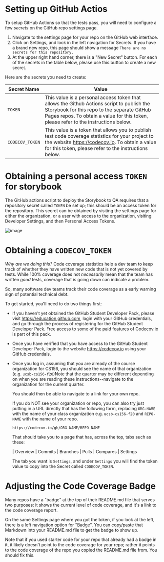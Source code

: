 # Setting up GitHub Actios

To setup GitHub Actions so that the tests pass, you will need to configure
a few *secrets* on the GitHub repo settings page.

1. Navigate to the settings page for your repo on the GitHub web interface.
2. Click on Settings, and look in the left navigation for Secrets.  If you
   have a brand new repo, this page should show a message `There are no secrets for
   this repository.`
3. At the upper right hand corner, there is a "New Secret" button.  For each of
   the secrets in the table below, please use this button to create a new
   secret.

Here are the secrets you need to create:


| Secret Name | Value | 
|-|-|
| `TOKEN` | This value is a personal access token that allows the Github Actions script to publish the Storybook for this repo to the separate GitHub Pages repos. To obtain a value for this token, please refer to the instructions below.  |
| `CODECOV_TOKEN` | This value is a token that allows you to publish test code coverage statistics for your project to the website <https://codecov.io>.  To obtain a value for this token, please refer to the instructions below.  |


# Obtaining a personal access `TOKEN` for storybook

The GitHub actions script to deploy the Storybook to QA requires that a repository secret called `TOKEN` be set up; this should be an access token for the repository.   This secret can be obtained by visiting the settings page for either the organization, or a user with access to the organization, visiting Developer Settings, and then Personal Access Tokens. 

![image](https://user-images.githubusercontent.com/1119017/147836507-0190801c-ce94-4e5a-9abe-6a1d2d0455af.png)

# Obtaining a `CODECOV_TOKEN`

*Why are we doing this?* Code coverage statistics help a dev team to keep track
of whether they have written new code that is not yet covered by tests.  While
100% coverage does not *necessarily* mean that the team has written *good* tests,
coverage that is going down can indicate a problem.

So, many software dev teams track their code coverage as a early warning sign
of potential technical debt.

To get started, you'll need to do two things first:

* If you haven't yet obtained the GitHub Student Developer Pack, please
  visit <https://education.github.com>, login with your GitHub credentials, 
  and go through the process of registering for the GitHub Student Developer Pack.  Free access to some of the paid features of Codecov.io is part of
  this pack.
* Once you have verified that you have access to the GitHub Student Developer Pack, login to the website <https://codecov.io> using your GitHub credentials.
* Once you log in, assuming that you are already of the course organization
  for CS156, you should see the name of that organization (e.g. `ucsb-cs156-f20`)Note that the quarter may be different depending on when you are reading these
  instructions--navigate to the organization for the current quarter.
  

  You should then be able to navigate to a link for your own repo.
  
  If you do NOT see your organization or repo, you can also try just 
  putting in a URL directly that has the following form, replacing `ORG-NAME`
  with the name of your class organization e.g. `ucsb-cs156-f20` and
  `REPO-NAME` with the name of your repo.

  ```
  https://codecov.io/gh/ORG-NAME/REPO-NAME
  ```

  That should take you to a page that has, across the top, tabs such as these:

  | Overview | Commits | Branches | Pulls | Compares | Settings

  The tab you want is `Settings`, and under `Settings` you will find the
  token value to copy into the Secret called `CODECOV_TOKEN`.

# Adjusting the Code Coverage Badge

Many repos have a "badge" at the top of their README.md file that serves
two purposes: it shows the current level of code coverage, and it's a 
link to the code coverage report.

On the same Settings page where you got the token, if you look at the left, there
is a left navigation option for "Badge".  You can copy/paste that Markdown
into your README.md file to get the badge to show up.

Note that if you used starter code for your repo that already had a badge in it,
it likely doesn't point to the code coverage for your repo; rather it points to the
code coverage of the repo you copied the README.md file from.  You should fix this.


